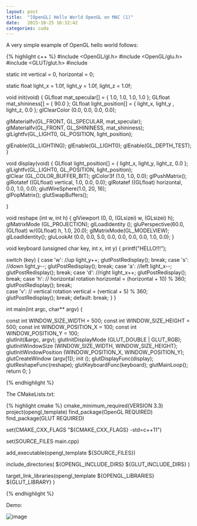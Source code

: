 ```yaml
---
layout: post
title:  "[OpenGL] Hello World OpenGL on MAC (1)"
date:   2015-10-25 16:32:42
categories: cuda
---
```


A very simple example of OpenGL hello world follows:

{% highlight c++ %}
#include <OpenGL/gl.h>
#include <OpenGL/glu.h>
#include <GLUT/glut.h>
#include <iostream>

static int vertical = 0, horizontal = 0;

static float light_x = 1.0f, light_y = 1.0f, light_z = 1.0f;

void init(void) 
{
   GLfloat mat_specular[] = { 1.0, 1.0, 1.0, 1.0 };
   GLfloat mat_shininess[] = { 90.0 };
   GLfloat light_position[] = { light_x, light_y , light_z, 0.0 };
   glClearColor (0.0, 0.0, 0.0, 0.0);

   glMaterialfv(GL_FRONT, GL_SPECULAR, mat_specular);
   glMaterialfv(GL_FRONT, GL_SHININESS, mat_shininess);
   glLightfv(GL_LIGHT0, GL_POSITION, light_position);

   glEnable(GL_LIGHTING);
   glEnable(GL_LIGHT0);
   glEnable(GL_DEPTH_TEST);
}



void display(void)
{
   GLfloat light_position[] = { light_x, light_y, light_z, 0.0 };
   glLightfv(GL_LIGHT0, GL_POSITION, light_position);   
   glClear (GL_COLOR_BUFFER_BIT);
   glColor3f (1.0, 1.0, 0.0);
   glPushMatrix();
   glRotatef ((GLfloat) vertical, 1.0, 0.0, 0.0);
   glRotatef ((GLfloat) horizontal, 0.0, 1.0, 0.0);
   glutWireSphere(1.0, 20, 16);     
   glPopMatrix();
   glutSwapBuffers();
   
}



void reshape (int w, int h)
{
   glViewport (0, 0, (GLsizei) w, (GLsizei) h); 
   glMatrixMode (GL_PROJECTION);
   glLoadIdentity ();
   gluPerspective(60.0, (GLfloat) w/(GLfloat) h, 1.0, 20.0);
   glMatrixMode(GL_MODELVIEW);
   glLoadIdentity();
   gluLookAt (0.0, 0.0, 5.0, 0.0, 0.0, 0.0, 0.0, 1.0, 0.0);
}



void keyboard (unsigned char key, int x, int y)
{
   printf("HELLO!!!");

   switch (key) {
      case 'w': //up
         light_y++;
         glutPostRedisplay();
         break;
      case 's': //down
         light_y--;
         glutPostRedisplay();
         break;
      case 'a': //left
         light_x--;
         glutPostRedisplay();
         break;
      case 'd': //right
         light_x++;
         glutPostRedisplay();
         break;
      case 'h': // horizontal rotation
         horizontal = (horizontal + 10) % 360;
         glutPostRedisplay();
         break;      
      case 'v': // vertical rotation
         vertical = (vertical + 5) % 360;
         glutPostRedisplay();
         break;
      default:
         break;
   }
}


int main(int argc, char** argv)
{

   const int WINDOW_SIZE_WIDTH = 500;
   const int WINDOW_SIZE_HEIGHT = 500;
   const int WINDOW_POSITION_X = 100;
   const int WINDOW_POSITION_Y = 100;   
   glutInit(&argc, argv);
   glutInitDisplayMode (GLUT_DOUBLE | GLUT_RGB);
   glutInitWindowSize (WINDOW_SIZE_WIDTH, WINDOW_SIZE_HEIGHT); 
   glutInitWindowPosition (WINDOW_POSITION_X, WINDOW_POSITION_Y);
   glutCreateWindow (argv[1]);
   init ();
   glutDisplayFunc(display); 
   glutReshapeFunc(reshape);
   glutKeyboardFunc(keyboard);
   glutMainLoop();
   return 0;
}


{% endhighlight %} 

The CMakeLists.txt: 

{% highlight cmake %}
cmake_minimum_required(VERSION 3.3)
project(opengl_template)
find_package(OpenGL REQUIRED)
find_package(GLUT REQUIRED)

set(CMAKE_CXX_FLAGS "${CMAKE_CXX_FLAGS} -std=c++11")

set(SOURCE_FILES
    main.cpp)

add_executable(opengl_template ${SOURCE_FILES})

include_directories( ${OPENGL_INCLUDE_DIRS}  ${GLUT_INCLUDE_DIRS} )

target_link_libraries(opengl_template ${OPENGL_LIBRARIES} ${GLUT_LIBRARY} )

{% endhighlight %}  


Demo:  

![image](http://buele.github.io/images/opengl.gif)